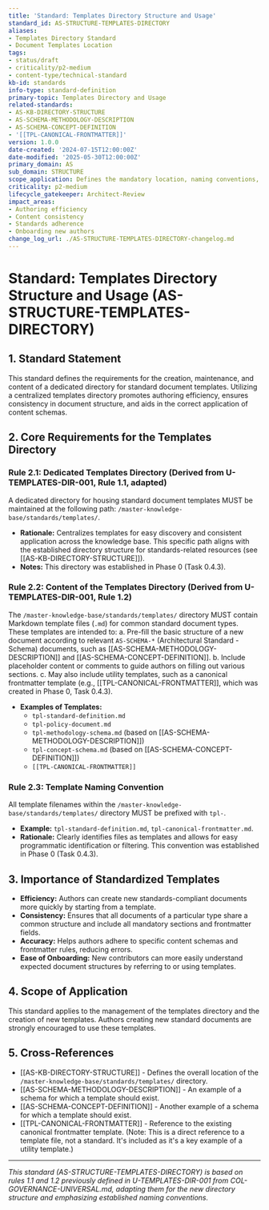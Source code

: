 ```yaml
---
title: 'Standard: Templates Directory Structure and Usage'
standard_id: AS-STRUCTURE-TEMPLATES-DIRECTORY
aliases:
- Templates Directory Standard
- Document Templates Location
tags:
- status/draft
- criticality/p2-medium
- content-type/technical-standard
kb-id: standards
info-type: standard-definition
primary-topic: Templates Directory and Usage
related-standards:
- AS-KB-DIRECTORY-STRUCTURE
- AS-SCHEMA-METHODOLOGY-DESCRIPTION
- AS-SCHEMA-CONCEPT-DEFINITION
- '[[TPL-CANONICAL-FRONTMATTER]]'
version: 1.0.0
date-created: '2024-07-15T12:00:00Z'
date-modified: '2025-05-30T12:00:00Z'
primary_domain: AS
sub_domain: STRUCTURE
scope_application: Defines the mandatory location, naming conventions, and content requirements for the directory housing standard document templates.
criticality: p2-medium
lifecycle_gatekeeper: Architect-Review
impact_areas:
- Authoring efficiency
- Content consistency
- Standards adherence
- Onboarding new authors
change_log_url: ./AS-STRUCTURE-TEMPLATES-DIRECTORY-changelog.md
---
```

# Standard: Templates Directory Structure and Usage (AS-STRUCTURE-TEMPLATES-DIRECTORY)

## 1. Standard Statement

This standard defines the requirements for the creation, maintenance, and content of a dedicated directory for standard document templates. Utilizing a centralized templates directory promotes authoring efficiency, ensures consistency in document structure, and aids in the correct application of content schemas.

## 2. Core Requirements for the Templates Directory

### Rule 2.1: Dedicated Templates Directory (Derived from U-TEMPLATES-DIR-001, Rule 1.1, adapted)
A dedicated directory for housing standard document templates MUST be maintained at the following path: `/master-knowledge-base/standards/templates/`.
*   **Rationale:** Centralizes templates for easy discovery and consistent application across the knowledge base. This specific path aligns with the established directory structure for standards-related resources (see [[AS-KB-DIRECTORY-STRUCTURE]]).
*   **Notes:** This directory was established in Phase 0 (Task 0.4.3).

### Rule 2.2: Content of the Templates Directory (Derived from U-TEMPLATES-DIR-001, Rule 1.2)
The `/master-knowledge-base/standards/templates/` directory MUST contain Markdown template files (`.md`) for common standard document types. These templates are intended to:
    a.  Pre-fill the basic structure of a new document according to relevant `AS-SCHEMA-*` (Architectural Standard - Schema) documents, such as [[AS-SCHEMA-METHODOLOGY-DESCRIPTION]] and [[AS-SCHEMA-CONCEPT-DEFINITION]].
    b.  Include placeholder content or comments to guide authors on filling out various sections.
    c.  May also include utility templates, such as a canonical frontmatter template (e.g., [[TPL-CANONICAL-FRONTMATTER]], which was created in Phase 0, Task 0.4.3).

*   **Examples of Templates:**
    *   `tpl-standard-definition.md`
    *   `tpl-policy-document.md`
    *   `tpl-methodology-schema.md` (based on [[AS-SCHEMA-METHODOLOGY-DESCRIPTION]])
    *   `tpl-concept-schema.md` (based on [[AS-SCHEMA-CONCEPT-DEFINITION]])
    *   `[[TPL-CANONICAL-FRONTMATTER]]`

### Rule 2.3: Template Naming Convention
All template filenames within the `/master-knowledge-base/standards/templates/` directory MUST be prefixed with `tpl-`.
*   **Example:** `tpl-standard-definition.md`, `tpl-canonical-frontmatter.md`.
*   **Rationale:** Clearly identifies files as templates and allows for easy programmatic identification or filtering. This convention was established in Phase 0 (Task 0.4.3).

## 3. Importance of Standardized Templates

*   **Efficiency:** Authors can create new standards-compliant documents more quickly by starting from a template.
*   **Consistency:** Ensures that all documents of a particular type share a common structure and include all mandatory sections and frontmatter fields.
*   **Accuracy:** Helps authors adhere to specific content schemas and frontmatter rules, reducing errors.
*   **Ease of Onboarding:** New contributors can more easily understand expected document structures by referring to or using templates.

## 4. Scope of Application

This standard applies to the management of the templates directory and the creation of new templates. Authors creating new standard documents are strongly encouraged to use these templates.

## 5. Cross-References
- [[AS-KB-DIRECTORY-STRUCTURE]] - Defines the overall location of the `/master-knowledge-base/standards/templates/` directory.
- [[AS-SCHEMA-METHODOLOGY-DESCRIPTION]] - An example of a schema for which a template should exist.
- [[AS-SCHEMA-CONCEPT-DEFINITION]] - Another example of a schema for which a template should exist.
- [[TPL-CANONICAL-FRONTMATTER]] - Reference to the existing canonical frontmatter template. (Note: This is a direct reference to a template file, not a standard. It's included as it's a key example of a utility template.)

---
*This standard (AS-STRUCTURE-TEMPLATES-DIRECTORY) is based on rules 1.1 and 1.2 previously defined in U-TEMPLATES-DIR-001 from COL-GOVERNANCE-UNIVERSAL.md, adapting them for the new directory structure and emphasizing established naming conventions.*
